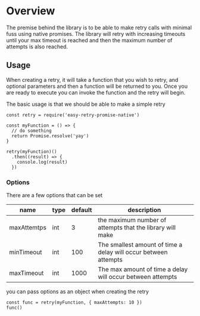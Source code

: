 # Overview
The premise behind the library is to be able to make retry calls with minimal fuss using native promises. The library will retry with increasing timeouts until your max timeout is reached and then the maximum number of attempts is also reached.

## Usage
When creating a retry, it will take a function that you wish to retry, and optional parameters and then a function will be returned to you. Once you are ready to execute you can invoke the function and the retry will begin.

The basic usage is that we should be able to make a simple retry

```
const retry = require('easy-retry-promise-native')

const myFunction = () => {
  // do something
  return Promise.resolve('yay')
}

retry(myFunction)()
  .then((result) => {
    console.log(result)
  })
```

### Options
There are a few options that can be set

| name	| type	| default	| description |
|-------|-------|---------|-------------|
| maxAttemtps	| int	| 3	| the maximum number of attempts that the library will make |
| minTimeout	| int	| 100	| The smallest amount of time a delay will occur between attempts |
| maxTimeout	| int	| 1000	| The max amount of time a delay will occur between attempts |

you can pass options as an object when creating the retry 

```
const func = retry(myFunction, { maxAttempts: 10 })
func()
```
